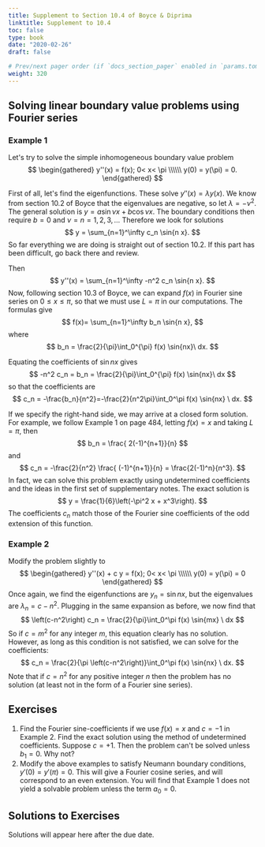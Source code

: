 ```yaml
---
title: Supplement to Section 10.4 of Boyce & Diprima
linktitle: Supplement to 10.4
toc: false
type: book
date: "2020-02-26"
draft: false

# Prev/next pager order (if `docs_section_pager` enabled in `params.toml`)
weight: 320
---
```


## Solving linear boundary value problems using Fourier series

### Example 1
Let's try to solve the simple inhomogeneous boundary value problem
$$
\begin{gathered}
y''(x)  = f(x); 0< x< \pi \\\\\\
y(0) =  y(\pi) = 0.
\end{gathered}
$$

First of all, let's find the eigenfunctions. These solve $y''(x) = \lambda y(x)$. We know from section 10.2 of Boyce that the eigenvalues are negative, so let $\lambda = -\nu^2$. The general solution is $y = a \sin{\nu x} + b \cos{\nu x}$. The boundary conditions then require $b=0$ and $\nu = n=1,2,3,\ldots$ Therefore we look for solutions
$$
y = \sum_{n=1}^\infty c_n \sin{n x}.
$$
So far everything we are doing is straight out of section 10.2. If this part has been difficult, go back there and review.

Then
$$
y''(x) = \sum_{n=1}^\infty -n^2 c_n \sin{n x}.
$$
Now, following section 10.3 of Boyce, we can expand $f(x)$ in Fourier sine series on $0\le x\le \pi$, so that we must use $L=\pi$ in our computations. The formulas give
$$
f(x)= \sum_{n=1}^\infty b_n \sin{n x},
$$
where 
$$
b_n = \frac{2}{\pi}\int_0^{\pi} f(x) \sin{nx}\ dx.
$$

Equating the coefficients of $\sin{nx}$ gives
$$
-n^2 c_n = b_n = \frac{2}{\pi}\int_0^{\pi} f(x) \sin{nx}\ dx
$$
so that the coefficients are
$$
c_n = -\frac{b_n}{n^2}=-\frac{2}{n^2\pi}\int_0^\pi f(x) \sin{nx} \ dx.
$$

If we specify the right-hand side, we may arrive at a closed form solution. For example, we follow Example 1 on page 484,  letting $f(x)=x$ and taking $L=\pi$, then
$$
b_n = \frac{  2(-1)^{n+1}}{n}
$$
and
$$
c_n =
-\frac{2}{n^2} \frac{  (-1)^{n+1}}{n} = \frac{2(-1)^n}{n^3}.
$$
In fact, we can solve this problem exactly using undetermined coefficients and the ideas in the first set of supplementary notes. The exact solution is
$$
y = \frac{1}{6}\left(-\pi^2 x + x^3\right).
$$
The coefficients $c_n$ match those of the Fourier sine coefficients of the odd extension of this function.
### Example 2
Modify the problem slightly to
$$
\begin{gathered}
y''(x)  + c y = f(x); 0< x< \pi \\\\\\
y(0) =  y(\pi) = 0
\end{gathered}
$$
Once again, we find the eigenfunctions are $y_n = \sin{nx}$, but the eigenvalues are $\lambda_n = c-n^2$. Plugging in the same expansion as before, we now find that
$$
\left(c-n^2\right) c_n = \frac{2}{\pi}\int_0^\pi f(x) \sin{mx} \ dx
$$
So if $c=m^2$ for any integer $m$, this equation clearly has no solution. However, as long as this condition is not satisfied, we can solve for the coefficients:
$$
c_n = \frac{2}{\pi \left(c-n^2\right)}\int_0^\pi f(x) \sin{nx} \ dx.
$$
Note that if $c=n^2$ for any positive integer $n$ then the problem has no solution (at least not in the form of a Fourier sine series).

## Exercises

1. Find the Fourier sine-coefficients if we use $f(x)=x$ and $c=-1$ in Example 2. Find the exact solution using the method of undetermined coefficients. Suppose $c=+1$. Then the problem can't be solved unless $b_1=0$. Why not?
1. Modify the above examples to satisfy Neumann boundary conditions, $y'(0)=y'(\pi)=0$. This will give a Fourier cosine series, and will correspond to an even extension. You will find that Example 1 does not yield a solvable problem unless the term $a_0=0$.

## Solutions to Exercises

Solutions will appear here after the due date.

<!--:memo: {{% staticref "math222/solution10p4.pdf" %}} My solution (pdf). {{% /staticref %}} -->